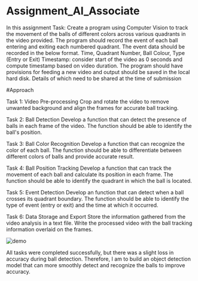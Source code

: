 # Assignment_AI_Associate
In this assignment 
Task:
Create a program using Computer Vision to track the movement of the balls of
different colors across various quadrants in the video provided. The program
should record the event of each ball entering and exiting each numbered
quadrant. The event data should be recorded in the below format.
Time, Quadrant Number, Ball Colour, Type (Entry or Exit)
Timestamp: consider start of the video as 0 seconds and compute timestamp
based on video duration.
The program should have provisions for feeding a new video and output should
be saved in the local hard disk. Details of which need to be shared at the time of
submission 

#Approach

Task 1: Video Pre-processing
Crop and rotate the video to remove unwanted background and align the frames for accurate ball tracking.

Task 2: Ball Detection
Develop a function that can detect the presence of balls in each frame of the video.
The function should be able to identify the ball's position.

Task 3: Ball Color Recognition
Develop a function that can recognize the color of each ball.
The function should be able to differentiate between different colors of balls and provide accurate result.

Task 4: Ball Position Tracking
Develop a function that can track the movement of each ball and calculate its position in each frame.
The function should be able to identify the quadrant in which the ball is located.

Task 5: Event Detection
Develop an function that can detect when a ball crosses its quadrant boundary.
The function should be able to identify the type of event (entry or exit) and the time at which it occurred.

Task 6: Data Storage and Export
Store the information gathered from the video analysis in a text file.
Write the processed video with the ball tracking information overlaid on the frames.



![demo](https://user-images.githubusercontent.com/29145107/229869880-e8ea7d0f-ca98-4acb-b1fa-1460d10125ae.png)


All tasks were completed successfully, but there was a slight loss in accuracy during ball detection. Therefore, I am to build an object detection model that can more smoothly detect and recognize the balls to improve accuracy.
